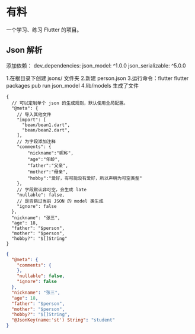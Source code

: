 # 有料

一个学习、练习 Flutter 的项目。

## Json 解析

添加依赖：
dev_dependencies:
    json_model: ^1.0.0
    json_serializable: ^5.0.0

1.在根目录下创建 jsons/ 文件夹 
2.新建 person.json 
3.运行命令：flutter flutter packages pub run json_model
4.lib/models 生成了文件

```
{
  // 可以定制单个 json 的生成规则，默认使用全局配置。
  "@meta": {
    // 导入其他文件
    "import": [
      "bean/bean1.dart",
      "bean/bean2.dart",
    ],
    // 为字段添加注释
    "comments": { 
        "nickname":"昵称",
        "age":"年龄",
        "father":"父亲",
        "mother":"母亲",
        "hobby":"爱好，有可能没有爱好，所以声明为可空类型"
    },
    // 字段默认非可空，会生成 late
    "nullable": false,
    // 是否跳过当前 JSON 的 model 类生成
    "ignore": false
  },
  "nickname": "张三",
  "age": 18,
  "father": "$person",
  "mother": "$person",
  "hobby?": "$[]String"
}
```

```json
{
  "@meta": {
    "comments": {
    },
    "nullable": false,
    "ignore": false
  },
  "nickname": "张三",
  "age": 18,
  "father": "$person",
  "mother": "$person",
  "hobby?": "$[]String",
  "@JsonKey(name:'st') String": "student"
}
```


